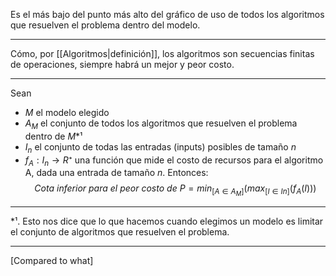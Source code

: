 Es el más bajo del punto más alto del gráfico de uso de todos los algoritmos que resuelven el problema dentro del modelo.
***
Cómo, por [[Algoritmos|definición]], los algoritmos son secuencias finitas de operaciones, siempre habrá un mejor y peor costo.
***
Sean
- $M$ el modelo elegido
- $A_M$ el conjunto de todos los algoritmos que resuelven el problema dentro de $M$\*¹
- $I_n$ el conjunto de todas las entradas (inputs) posibles de tamaño $n$
- $f_A: I_n  → R⁺$ una función que mide el costo de recursos para el algoritmo A, dada una entrada de tamaño $n$.
Entonces:
$$Cota\ inferior\ para\ el\ peor\ costo\ de\ P=min_{[A∈A_M]}(max_{[I∈In]}(f_A(I)))$$
***
\*¹. Esto nos dice que lo que hacemos cuando elegimos un modelo es limitar el conjunto de algoritmos que resuelven el problema.
***
[Compared to what]